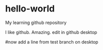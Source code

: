 # hello-world
My learning github repository

I like github. Amazing.
edit in github desktop

#now add a line from test branch on desktop


